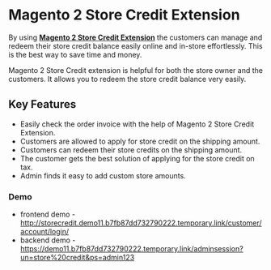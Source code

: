 <body>
	<main>
		<div class="content-wrapper">
			<div class="content-inner">
				<h1>Magento 2 Store Credit Extension</h1>
				<p>By using <strong><a href="https://www.mageants.com/store-credit-for-magento-2.html">Magento 2 Store Credit Extension</a></strong>  the customers can manage and redeem their store credit balance easily online and in-store effortlessly. This is the best way to save time and money.</p>
				<p>Magento 2 Store Credit extension is helpful for both the store owner and the customers. It allows you to redeem the store credit balance very easily.</p>
				<div class="features-wrapper">
					<h2>Key Features</h2>
					<ul>
						<li>Easily check the order invoice with the help of Magento 2 Store Credit Extension.</li>
						<li>Customers are allowed to apply for store credit on the shipping amount.</li>
						<li>Customers can redeem their store credits on the shipping amount.</li>
						<li>The customer gets the best solution of applying for the store credit on tax.</li>
						<li>Admin finds it easy to add custom store amounts.</li>
					</ul>
				</div>
				<div class="more-features">
					<h3>Demo</h3>
					<ul>
						<li>frontend demo - <a href="http://storecredit.demo11.b7fb87dd732790222.temporary.link/customer/account/login/">http://storecredit.demo11.b7fb87dd732790222.temporary.link/customer/account/login/</a></li>
						<li>backend demo - <a href="https://demo11.b7fb87dd732790222.temporary.link/adminsession?un=store%20credit&ps=admin123">https://demo11.b7fb87dd732790222.temporary.link/adminsession?un=store%20credit&ps=admin123</a></li>
					</ul>
				</div>
			</div>
		</div>
	</main>
</body>
